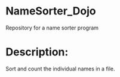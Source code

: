 # NameSorter_Dojo
Repository for a name sorter program

# Description:
Sort and count the individual names in a file.
